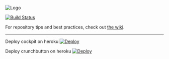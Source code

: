 ![Logo](http://crunchbutton.com/assets/images/facebook-like.png)

[![Build Status](https://travis-ci.com/youbeo/crunchbutton.svg?token=hxz6fVTQWxPXmgzxg8Yb&branch=master)](https://travis-ci.com/youbeo/crunchbutton)

For repository tips and best practices, check out [the wiki](https://github.com/crunchbutton/crunchbutton/wiki).


---


Deploy cockpit on heroku
[![Deploy](https://www.herokucdn.com/deploy/button.svg)](https://heroku.com/deploy?template=https://github.com/youbeo/crunchbutton&env[THEME]=cockpit2&env[DATABASE_URL]=null)

Deploy crunchbutton on heroku
[![Deploy](https://www.herokucdn.com/deploy/button.svg)](https://heroku.com/deploy?template=https://github.com/youbeo/crunchbutton&env[THEME]=seven&env[DATABASE_URL]=null)